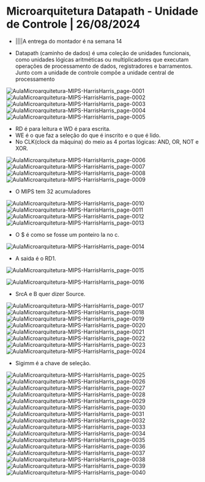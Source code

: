 # Microarquitetura Datapath - Unidade de Controle | 26/08/2024

- ||||A entrega do montador é na semana 14

- Datapath (caminho de dados) é uma coleção de unidades funcionais, como unidades lógicas aritméticas ou multiplicadores que executam operações de processamento de dados, registradores e barramentos. Junto com a unidade de controle compõe a unidade central de processamento

![AulaMicroarquitetura-MIPS-HarrisHarris_page-0001](https://github.com/user-attachments/assets/7a260468-c54f-467a-9d63-db7895c5bcf1)
![AulaMicroarquitetura-MIPS-HarrisHarris_page-0002](https://github.com/user-attachments/assets/07cb7fed-0033-4f4f-9e8f-56331d44130a)
![AulaMicroarquitetura-MIPS-HarrisHarris_page-0003](https://github.com/user-attachments/assets/094a7c6a-1254-4e81-8ebf-cf8127ff3e02)
![AulaMicroarquitetura-MIPS-HarrisHarris_page-0004](https://github.com/user-attachments/assets/7757fef6-77ac-4bd8-a1a4-2f01e8486f17)
![AulaMicroarquitetura-MIPS-HarrisHarris_page-0005](https://github.com/user-attachments/assets/54106f4d-a2ed-4d5e-9ba4-4f4cb51afdc5)

- RD é para leitura e WD é para escrita.
- WE é o que faz a seleção do que é inscrito e o que é lido.
- No CLK(clock da máquina) do meio as 4 portas lógicas: AND, OR, NOT e XOR.

![AulaMicroarquitetura-MIPS-HarrisHarris_page-0006](https://github.com/user-attachments/assets/ac42a098-c491-444a-875d-edff55ba0b03)
![AulaMicroarquitetura-MIPS-HarrisHarris_page-0007](https://github.com/user-attachments/assets/ae777006-8af5-4104-979a-c9fa2e379afd)
![AulaMicroarquitetura-MIPS-HarrisHarris_page-0008](https://github.com/user-attachments/assets/e832ea4d-c83c-4cea-99a4-87fe96bf4148)
![AulaMicroarquitetura-MIPS-HarrisHarris_page-0009](https://github.com/user-attachments/assets/149aa031-5a61-4599-863b-33c07c4cbf58)

- O MIPS tem 32 acumuladores

![AulaMicroarquitetura-MIPS-HarrisHarris_page-0010](https://github.com/user-attachments/assets/749c1a9d-8ace-46be-ace5-61380d842346)
![AulaMicroarquitetura-MIPS-HarrisHarris_page-0011](https://github.com/user-attachments/assets/4ec4aa58-3925-4bcc-8162-c733be2845a9)
![AulaMicroarquitetura-MIPS-HarrisHarris_page-0012](https://github.com/user-attachments/assets/8ca7c5b3-68c2-40ca-8b82-818d71454e4c)
![AulaMicroarquitetura-MIPS-HarrisHarris_page-0013](https://github.com/user-attachments/assets/36e7bae4-ae4f-4d29-8d71-271f33871adf)

- O $ é como se fosse um ponteiro la no c.

![AulaMicroarquitetura-MIPS-HarrisHarris_page-0014](https://github.com/user-attachments/assets/a968a994-518e-40b7-bb54-a116699db95a)

- A saida é o RD1.

![AulaMicroarquitetura-MIPS-HarrisHarris_page-0015](https://github.com/user-attachments/assets/1d968e98-bb1a-455e-aa77-c041599823e0)



![AulaMicroarquitetura-MIPS-HarrisHarris_page-0016](https://github.com/user-attachments/assets/db6cfff4-4a3b-4b0d-8074-1baa0f400b07)

- SrcA e B quer dizer Source.

![AulaMicroarquitetura-MIPS-HarrisHarris_page-0017](https://github.com/user-attachments/assets/2c1a93c0-8479-4ed3-a4e1-c55e32989330)
![AulaMicroarquitetura-MIPS-HarrisHarris_page-0018](https://github.com/user-attachments/assets/f51f25e2-1e92-4ddc-ab65-05457d34385d)
![AulaMicroarquitetura-MIPS-HarrisHarris_page-0019](https://github.com/user-attachments/assets/0dd2d9a8-2b0f-4c14-829b-8969a9efb0bf)
![AulaMicroarquitetura-MIPS-HarrisHarris_page-0020](https://github.com/user-attachments/assets/720ebb50-5935-4a22-b6a4-c2050a1a510b)
![AulaMicroarquitetura-MIPS-HarrisHarris_page-0021](https://github.com/user-attachments/assets/eec31968-6953-43af-bb5a-c54ebf6d16ba)
![AulaMicroarquitetura-MIPS-HarrisHarris_page-0022](https://github.com/user-attachments/assets/c241129e-f3cb-4a44-aedd-d056a3bd2b61)
![AulaMicroarquitetura-MIPS-HarrisHarris_page-0023](https://github.com/user-attachments/assets/ec612090-08fc-4cf2-bd29-6db227d1b092)
![AulaMicroarquitetura-MIPS-HarrisHarris_page-0024](https://github.com/user-attachments/assets/60c5b65f-4396-4d8b-acb7-276985e999a8)

- Sigimm é a chave de seleção.

![AulaMicroarquitetura-MIPS-HarrisHarris_page-0025](https://github.com/user-attachments/assets/13e72e3f-decf-46e2-a40d-c3bb8c8591c7)
![AulaMicroarquitetura-MIPS-HarrisHarris_page-0026](https://github.com/user-attachments/assets/14a7f71d-d293-41fb-b62f-56306aca0c18)
![AulaMicroarquitetura-MIPS-HarrisHarris_page-0027](https://github.com/user-attachments/assets/9cfe11e7-e60f-4cbc-af9c-bb1c82c62be8)
![AulaMicroarquitetura-MIPS-HarrisHarris_page-0028](https://github.com/user-attachments/assets/d9aa7309-0d7a-40d1-87ed-60ac0d097a9d)
![AulaMicroarquitetura-MIPS-HarrisHarris_page-0029](https://github.com/user-attachments/assets/24d09412-4167-4709-b042-a4e94d2ca0da)
![AulaMicroarquitetura-MIPS-HarrisHarris_page-0030](https://github.com/user-attachments/assets/2779f09a-82a3-408b-9097-24dde2d24ee8)
![AulaMicroarquitetura-MIPS-HarrisHarris_page-0031](https://github.com/user-attachments/assets/7d8a2649-a62e-4bce-9f33-51b9bd9fa231)
![AulaMicroarquitetura-MIPS-HarrisHarris_page-0032](https://github.com/user-attachments/assets/52be1a82-1b59-4661-8031-060dd4550a13)
![AulaMicroarquitetura-MIPS-HarrisHarris_page-0033](https://github.com/user-attachments/assets/31326197-4553-4175-8fb0-b00d5f3f3634)
![AulaMicroarquitetura-MIPS-HarrisHarris_page-0034](https://github.com/user-attachments/assets/c42c30fc-6e1b-477b-87f6-69403577a5cb)
![AulaMicroarquitetura-MIPS-HarrisHarris_page-0035](https://github.com/user-attachments/assets/872fe506-3ebb-4fe5-8107-5848b0df50fd)
![AulaMicroarquitetura-MIPS-HarrisHarris_page-0036](https://github.com/user-attachments/assets/1f0af181-98d8-4142-b762-ee7d6cbd8a60)
![AulaMicroarquitetura-MIPS-HarrisHarris_page-0037](https://github.com/user-attachments/assets/fd0fc206-d2da-4f91-b03e-0fcc819bd328)
![AulaMicroarquitetura-MIPS-HarrisHarris_page-0038](https://github.com/user-attachments/assets/4e554222-c690-4419-aa2f-1d02da3f8328)
![AulaMicroarquitetura-MIPS-HarrisHarris_page-0039](https://github.com/user-attachments/assets/e36ea8f7-7592-488e-a4fb-621069358bec)
![AulaMicroarquitetura-MIPS-HarrisHarris_page-0040](https://github.com/user-attachments/assets/d9c7906d-52a3-4f0e-82ea-64435c5fa8fa)
